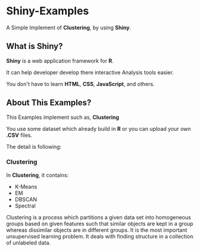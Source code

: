 # Shiny-Examples

A Simple Implement of  **Clustering**,  by using **Shiny**.

## What is Shiny?

**Shiny** is a web application framework for **R**.

It can help developer develop there interactive Analysis tools easier.

You don't have to learn **HTML**, **CSS**, **JavaScript**, and others.

## About This Examples?

This Examples implement such as, **Clustering**

You use some dataset which already build in **R** or you can upload your own **.CSV** files.

The detail is following:


### Clustering

In **Clustering**, it contains:

* K-Means
* EM
* DBSCAN
* Spectral

Clustering  is a process  which  partitions a given data set  into  homogeneous  groups based on  given  features such that similar  objects  are  kept  in  a   group  whereas  dissimilar  objects  are  in  different  groups.   It   is   the  most  important  unsupervised  learning problem. It  deals  with  finding  structure in a collection of  unlabeled data. 

